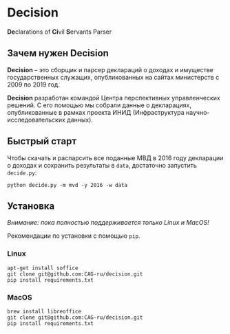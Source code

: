 # Decision
**De**clarations of **Ci**vil **S**ervants Parser

## Зачем нужен Decision

**Decision** – это сборщик и парсер деклараций о доходах и имуществе государственных служащих, опубликованных на сайтах министерств с 2009 по 2019 год. 

**Decision** разработан командой Центра перспективных управленческих решений. С его помощью мы собрали данные о декларациях, опубликованные в рамках проекта ИНИД (Инфраструктура научно-исследовательских данных). 

## Быстрый старт

Чтобы скачать и распарсить все поданные МВД в 2016 году декларации о доходах и сохранить результаты в `data`, достаточно запустить `decide.py`:

```shell
python decide.py -m mvd -y 2016 -w data
```
## Установка

*Внимание: пока полностью поддерживается только Linux и MacOS!*

Рекомендации по установки с помощью `pip`.

### Linux

```shell
apt-get install soffice
git clone git@github.com:CAG-ru/decision.git
pip install requirements.txt
```
### MacOS

```shell
brew install libreoffice
git clone git@github.com:CAG-ru/decision.git
pip install requirements.txt
```
